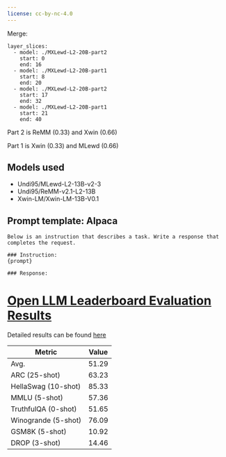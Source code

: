```yaml
---
license: cc-by-nc-4.0
---
```


Merge:
```shell
layer_slices:
  - model: ./MXLewd-L2-20B-part2
    start: 0
    end: 16
  - model: ./MXLewd-L2-20B-part1
    start: 8
    end: 20
  - model: ./MXLewd-L2-20B-part2
    start: 17
    end: 32
  - model: ./MXLewd-L2-20B-part1
    start: 21
    end: 40
```
Part 2 is ReMM (0.33) and Xwin (0.66)

Part 1 is Xwin (0.33) and MLewd (0.66)
<!-- description start -->
## Models used

- Undi95/MLewd-L2-13B-v2-3
- Undi95/ReMM-v2.1-L2-13B
- Xwin-LM/Xwin-LM-13B-V0.1
<!-- description end -->

## Prompt template: Alpaca

```
Below is an instruction that describes a task. Write a response that completes the request.

### Instruction:
{prompt}

### Response:
```
# [Open LLM Leaderboard Evaluation Results](https://huggingface.co/spaces/HuggingFaceH4/open_llm_leaderboard)
Detailed results can be found [here](https://huggingface.co/datasets/open-llm-leaderboard/details_Undi95__MXLewd-L2-20B)

| Metric                | Value                     |
|-----------------------|---------------------------|
| Avg.                  | 51.29   |
| ARC (25-shot)         | 63.23          |
| HellaSwag (10-shot)   | 85.33    |
| MMLU (5-shot)         | 57.36         |
| TruthfulQA (0-shot)   | 51.65   |
| Winogrande (5-shot)   | 76.09   |
| GSM8K (5-shot)        | 10.92        |
| DROP (3-shot)         | 14.46         |
